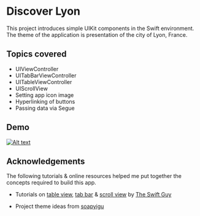 # Discover Lyon

This project introduces simple UIKit components in the Swift environment. The theme of the application is presentation of the city of Lyon, France.

## Topics covered
- UIViewController
- UITabBarViewController
- UITableViewController  
- UIScrollView
- Setting app icon image
- Hyperlinking of buttons
- Passing data via Segue

## Demo

[![Alt text](https://www.youtube.com/watch?v=pLq253iSoHs/0.jpg)](https://www.youtube.com/watch?v=https://www.youtube.com/watch?v=pLq253iSoHs)

## Acknowledgements

The following tutorials & online resources helped me put together the concepts required to build this app.

- Tutorials on [table view](https://www.youtube.com/watch?v=A6Wl8ySrOZI), [tab bar](https://www.youtube.com/watch?v=nFw1yVhG4r8) & [scroll view](https://www.youtube.com/watch?v=LhhW3xqhCzg) by [The Swift Guy](https://www.youtube.com/channel/UC-d1NWv5IWtIkfH47ux4dWA)
<!-- - Link a button to a site [SO query](https://stackoverflow.com/questions/39392939/how-to-add-a-hyperlink-button-on-ios-swift) -->
- Project theme ideas from [soapyigu](https://github.com/soapyigu/Swift-30-Projects)
